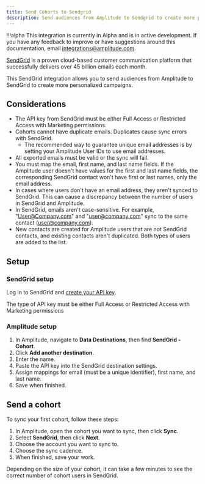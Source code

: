 ```yaml
---
title: Send Cohorts to Sendgrid
description: Send audiences from Amplitude to Sendgrid to create more personalized campaigns.
---
```


!!!alpha 
    This integration is currently in Alpha and is in active development. If you have any feedback to improve or have suggestions around this documentation, email <integrations@amplitude.com>. 

[SendGrid](https://sendgrid.com/) is a proven cloud-based customer communication platform that successfully delivers over 45 billion emails each month.

This SendGrid integration allows you to send audiences from Amplitude to SendGrid to create more personalized campaigns. 

## Considerations

- The API key from SendGrid must be either Full Access or Restricted Access with Marketing permissions.
- Cohorts cannot have duplicate emails. Duplicates cause sync errors with SendGrid.
  - The recommended way to guarantee unique email addresses is by setting your Amplitude User IDs to use email addresses. 
- All exported emails must be valid or the sync will fail.
- You must map the email, first name, and last name fields. If the Amplitude user doesn't have values for the first and last name fields, the corresponding SendGrid contact won't have first or last names, only the email address.
- In cases where users don't have an email address, they aren't synced to SendGrid. This can cause a discrepancy between the number of users in SendGrid and Amplitude. 
- In SendGrid, emails aren't case-sensitive. For example, "User@Company.com" and "user@company.com" sync to the same contact (user@company.com).
- New contacts are created for Amplitude users that are not SendGrid contacts, and existing contacts aren't duplicated. Both types of users are added to the list.

## Setup

### SendGrid setup

Log in to SendGrid and [create your API key](https://docs.sendgrid.com/ui/account-and-settings/api-keys).

The type of API key must be either Full Access or Restricted Access with Marketing permissions

### Amplitude setup

1. In Amplitude, navigate to **Data Destinations**, then find **SendGrid - Cohort**.
2. Click **Add another destination**.
3. Enter the name.
4. Paste the API key into the SendGrid destination settings.
5. Assign mappings for email (must be a unique identifier), first name, and last name.
6. Save when finished.

## Send a cohort

To sync your first cohort, follow these steps:

1. In Amplitude, open the cohort you want to sync, then click **Sync**.
2. Select **SendGrid**, then click **Next**.
3. Choose the account you want to sync to.
4. Choose the sync cadence.
5. When finished, save your work.

Depending on the size of your cohort, it can take a few minutes to see the correct number of cohort users in SendGrid.
